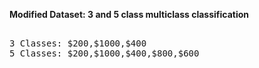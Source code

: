 <b> Modified Dataset: 3 and 5 class multiclass classification </b>

<pre>

3 Classes: $200,$1000,$400
5 Classes: $200,$1000,$400,$800,$600

</pre>

